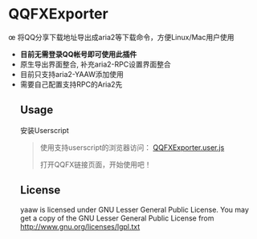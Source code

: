 <h1>
<a name="qqfxexporter" class="anchor" href="#thunderlixianexporter"><span class="mini-icon mini-icon-link"></span></a>QQFXExporter</h1>

<p>œ
将QQ分享下载地址导出成aria2等下载命令，方便Linux/Mac用户使用</p>

<ul>
<li><strong>目前无需登录QQ帐号即可使用此插件</strong></li>
<li>原生导出界面整合, 补充aria2-RPC设置界面整合</li>
<li>目前只支持aria2-YAAW添加使用</li>
<li>需要自己配置支持RPC的Aria2先</li>

<h2>
<a name="usage" class="anchor" href="#usage"><span class="mini-icon mini-icon-link"></span></a>Usage</h2>

<p>安装Userscript</p>

<blockquote>
<p>使用支持userscript的浏览器访问： <a href="https://raw.github.com/chztv/QQFXExporter/master/QQFXExporter.user.js">QQFXExporter.user.js</a></p>

<p>打开QQFX链接页面，开始使用吧！<br></p>
</blockquote>


<h2>
<a name="license" class="anchor" href="#license"><span class="mini-icon mini-icon-link"></span></a>License</h2>

<p>yaaw is licensed under GNU Lesser General Public License.
You may get a copy of the GNU Lesser General Public License from <a href="http://www.gnu.org/licenses/lgpl.txt">http://www.gnu.org/licenses/lgpl.txt</a></p>